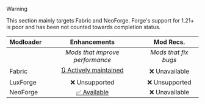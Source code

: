 > [!WARNING]
> This section mainly targets Fabric and NeoForge. Forge's support for 1.21+ is poor and has been not counted towards completion status.

| Modloader | Enhancements | Mod Recs. |
| --- | :---: | :---: | 
|  | *Mods that improve performance* | *Mods that fix bugs* | *Enhancements to the game that are Vanilla compatible* |
| Fabric | [🔃 Actively maintained](fabric/enhancements.md) | ❌ Unavailable 
| LuxForge | ❌ Unsupported | ❌ Unsupported |
| NeoForge | [✅ Available](neo/enhancements.md) | ❌ Unavailable 
